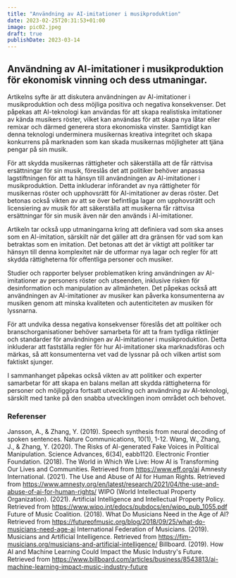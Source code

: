 ```yaml
---
title: "Användning av AI-imitationer i musikproduktion"
date: 2023-02-25T20:31:53+01:00
image: pic02.jpeg
draft: true
publishDate: 2023-03-14
---
```


## Användning av AI-imitationer i musikproduktion för ekonomisk vinning och dess utmaningar.

Artikelns syfte är att diskutera användningen av AI-imitationer i musikproduktion och dess möjliga positiva och negativa konsekvenser. Det påpekas att AI-teknologi kan användas för att skapa realistiska imitationer av kända musikers röster, vilket kan användas för att skapa nya låtar eller remixar och därmed generera stora ekonomiska vinster. Samtidigt kan denna teknologi underminera musikernas kreativa integritet och skapa konkurrens på marknaden som kan skada musikernas möjligheter att tjäna pengar på sin musik.

För att skydda musikernas rättigheter och säkerställa att de får rättvisa ersättningar för sin musik, föreslås det att politiker behöver anpassa lagstiftningen för att ta hänsyn till användningen av AI-imitationer i musikproduktion. Detta inkluderar införandet av nya rättigheter för musikernas röster och upphovsrätt för AI-imitationer av deras röster. Det betonas också vikten av att se över befintliga lagar om upphovsrätt och licensiering av musik för att säkerställa att musikerna får rättvisa ersättningar för sin musik även när den används i AI-imitationer.

Artikeln tar också upp utmaningarna kring att definiera vad som ska anses som en AI-imitation, särskilt när det gäller att dra gränsen för vad som kan betraktas som en imitation. Det betonas att det är viktigt att politiker tar hänsyn till denna komplexitet när de utformar nya lagar och regler för att skydda rättigheterna för offentliga personer och musiker.

Studier och rapporter belyser problematiken kring användningen av AI-imitationer av personers röster och utseenden, inklusive risken för desinformation och manipulation av allmänheten. Det påpekas också att användningen av AI-imitationer av musiker kan påverka konsumenterna av musiken genom att minska kvaliteten och autenticiteten av musiken för lyssnarna.

För att undvika dessa negativa konsekvenser föreslås det att politiker och branschorganisationer behöver samarbeta för att ta fram tydliga riktlinjer och standarder för användningen av AI-imitationer i musikproduktion. Detta inkluderar att fastställa regler för hur AI-imitationer ska marknadsföras och märkas, så att konsumenterna vet vad de lyssnar på och vilken artist som faktiskt sjunger.

I sammanhanget påpekas också vikten av att politiker och experter samarbetar för att skapa en balans mellan att skydda rättigheterna för personer och möjliggöra fortsatt utveckling och användning av AI-teknologi, särskilt med tanke på den snabba utvecklingen inom området och behovet.

### Referenser

Jansson, A., & Zhang, Y. (2019). Speech synthesis from neural decoding of spoken sentences. Nature Communications, 10(1), 1-12.
Wang, W., Zhang, J., & Zhang, Y. (2020). The Risks of AI-generated Fake Voices in Political Manipulation. Science Advances, 6(34), eabb1120.
Electronic Frontier Foundation. (2018). The World in Which We Live: How AI is Transforming Our Lives and Communities. Retrieved from https://www.eff.org/ai
Amnesty International. (2021). The Use and Abuse of AI for Human Rights. Retrieved from https://www.amnesty.org/en/latest/research/2021/04/the-use-and-abuse-of-ai-for-human-rights/
WIPO (World Intellectual Property Organization). (2021). Artificial Intelligence and Intellectual Property Policy. Retrieved from https://www.wipo.int/edocs/pubdocs/en/wipo_pub_1055.pdf
Future of Music Coalition. (2018). What Do Musicians Need in the Age of AI? Retrieved from https://futureofmusic.org/blog/2018/09/25/what-do-musicians-need-age-ai
International Federation of Musicians. (2019). Musicians and Artificial Intelligence. Retrieved from https://fim-musicians.org/musicians-and-artificial-intelligence/
Billboard. (2019). How AI and Machine Learning Could Impact the Music Industry's Future. Retrieved from https://www.billboard.com/articles/business/8543813/ai-machine-learning-impact-music-industry-future

